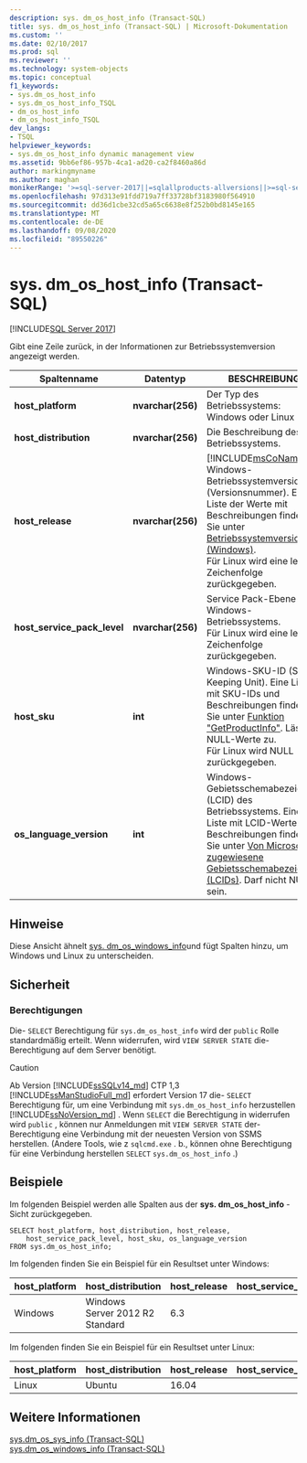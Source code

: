 ```yaml
---
description: sys. dm_os_host_info (Transact-SQL)
title: sys. dm_os_host_info (Transact-SQL) | Microsoft-Dokumentation
ms.custom: ''
ms.date: 02/10/2017
ms.prod: sql
ms.reviewer: ''
ms.technology: system-objects
ms.topic: conceptual
f1_keywords:
- sys.dm_os_host_info
- sys.dm_os_host_info_TSQL
- dm_os_host_info
- dm_os_host_info_TSQL
dev_langs:
- TSQL
helpviewer_keywords:
- sys.dm_os_host_info dynamic management view
ms.assetid: 9bb6ef86-957b-4ca1-ad20-ca2f8460a86d
author: markingmyname
ms.author: maghan
monikerRange: '>=sql-server-2017||=sqlallproducts-allversions||>=sql-server-linux-2017||=azuresqldb-mi-current'
ms.openlocfilehash: 97d313e91fdd719a7ff33728bf3183980f564910
ms.sourcegitcommit: dd36d1cbe32cd5a65c6638e8f252b0bd8145e165
ms.translationtype: MT
ms.contentlocale: de-DE
ms.lasthandoff: 09/08/2020
ms.locfileid: "89550226"
---
```

# <a name="sysdm_os_host_info-transact-sql"></a>sys. dm_os_host_info (Transact-SQL)
[!INCLUDE[SQL Server 2017](../../includes/applies-to-version/sqlserver2017.md)]

Gibt eine Zeile zurück, in der Informationen zur Betriebssystemversion angezeigt werden.  
  
|Spaltenname |Datentyp |BESCHREIBUNG |  
|-----------------|---------------|-----------------|  
|**host_platform** |**nvarchar(256)** |Der Typ des Betriebssystems: Windows oder Linux |
|**host_distribution** |**nvarchar(256)** |Die Beschreibung des Betriebssystems. |
|**host_release**|**nvarchar(256)**|[!INCLUDE[msCoName](../../includes/msconame-md.md)] Windows-Betriebssystemversion (Versionsnummer). Eine Liste der Werte mit Beschreibungen finden Sie unter [Betriebssystemversion (Windows)](/windows/desktop/SysInfo/operating-system-version). <br> Für Linux wird eine leere Zeichenfolge zurückgegeben. |  
|**host_service_pack_level**|**nvarchar(256)**|Service Pack-Ebene des Windows-Betriebssystems. <br> Für Linux wird eine leere Zeichenfolge zurückgegeben. |  
|**host_sku**|**int**|Windows-SKU-ID (Stock Keeping Unit). Eine Liste mit SKU-IDs und Beschreibungen finden Sie unter [Funktion "GetProductInfo"](https://msdn.microsoft.com/library/ms724358.aspx). Lässt NULL-Werte zu. <br> Für Linux wird NULL zurückgegeben. |  
|**os_language_version**|**int**|Windows-Gebietsschemabezeichner (LCID) des Betriebssystems. Eine Liste mit LCID-Werten und Beschreibungen finden Sie unter [Von Microsoft zugewiesene Gebietsschemabezeichner (LCIDs)](https://go.microsoft.com/fwlink/?LinkId=208080). Darf nicht NULL sein.|  

## <a name="remarks"></a>Hinweise  
Diese Ansicht ähnelt [sys. dm_os_windows_info](../../relational-databases/system-dynamic-management-views/sys-dm-os-windows-info-transact-sql.md)und fügt Spalten hinzu, um Windows und Linux zu unterscheiden.
  
## <a name="security"></a>Sicherheit  
  
### <a name="permissions"></a>Berechtigungen  
Die- `SELECT` Berechtigung für `sys.dm_os_host_info` wird der `public` Rolle standardmäßig erteilt. Wenn widerrufen, wird `VIEW SERVER STATE` die-Berechtigung auf dem Server benötigt.   
 
> [!CAUTION]
>  Ab Version [!INCLUDE[ssSQLv14_md](../../includes/sssqlv14-md.md)] CTP 1,3 [!INCLUDE[ssManStudioFull_md](../../includes/ssmanstudiofull-md.md)] erfordert Version 17 die- `SELECT` Berechtigung für, um eine Verbindung mit `sys.dm_os_host_info` herzustellen [!INCLUDE[ssNoVersion_md](../../includes/ssnoversion-md.md)] . Wenn `SELECT` die Berechtigung in widerrufen wird `public` , können nur Anmeldungen mit `VIEW SERVER STATE` der-Berechtigung eine Verbindung mit der neuesten Version von SSMS herstellen. (Andere Tools, wie z `sqlcmd.exe` . b., können ohne Berechtigung für eine Verbindung herstellen `SELECT` `sys.dm_os_host_info` .)

  
## <a name="examples"></a>Beispiele  
 Im folgenden Beispiel werden alle Spalten aus der **sys. dm_os_host_info** -Sicht zurückgegeben.  
  
```  
SELECT host_platform, host_distribution, host_release, 
    host_service_pack_level, host_sku, os_language_version  
FROM sys.dm_os_host_info;  
```  

Im folgenden finden Sie ein Beispiel für ein Resultset unter Windows:
 
 |host_platform |host_distribution |host_release |host_service_pack_level |host_sku |os_language_version |
 |----- |----- |----- |----- |----- |----- |
 |Windows   |Windows Server 2012 R2 Standard    |6.3    |   |7  |1033 |  

Im folgenden finden Sie ein Beispiel für ein Resultset unter Linux:
 
 |host_platform |host_distribution |host_release |host_service_pack_level |host_sku |os_language_version |
 |----- |----- |----- |----- |----- |----- |
 |Linux |Ubuntu |16.04  |   |NULL   |1033 |  

  
## <a name="see-also"></a>Weitere Informationen  
 [sys.dm_os_sys_info &#40;Transact-SQL&#41;](../../relational-databases/system-dynamic-management-views/sys-dm-os-sys-info-transact-sql.md)   
 [sys.dm_os_windows_info (Transact-SQL)](../../relational-databases/system-dynamic-management-views/sys-dm-os-windows-info-transact-sql.md)  
 

